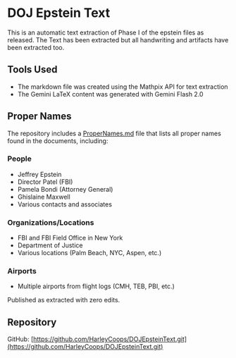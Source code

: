 # DOJ Epstein Text

This is an automatic text extraction of Phase I of the epstein files as released. The Text has been extracted but all handwriting and artifacts have been extracted too.

## Tools Used
- The markdown file was created using the Mathpix API for text extraction
- The Gemini LaTeX content was generated with Gemini Flash 2.0

## Proper Names
The repository includes a [ProperNames.md](ProperNames.md) file that lists all proper names found in the documents, including:

### People
- Jeffrey Epstein
- Director Patel (FBI)
- Pamela Bondi (Attorney General)
- Ghislaine Maxwell
- Various contacts and associates

### Organizations/Locations
- FBI and FBI Field Office in New York
- Department of Justice
- Various locations (Palm Beach, NYC, Aspen, etc.)

### Airports
- Multiple airports from flight logs (CMH, TEB, PBI, etc.)

Published as extracted with zero edits.

## Repository
GitHub: [https://github.com/HarleyCoops/DOJEpsteinText.git](https://github.com/HarleyCoops/DOJEpsteinText.git)
